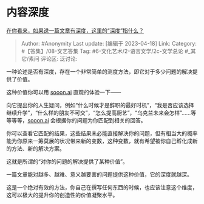 # 内容深度
[在你看来，如果说一篇文章有深度，这里的“深度”指什么？](https://www.zhihu.com/question/581143558/answer/2988730600)

> Author: #Anonymity
> Last update: [编辑于 2023-04-18]
> Link:
> Category: #【答集】/08-文艺答集
> Tag: #6-文化艺术/2-语言文学/2c-文学总论  #_其它/素问
> 评论区:
> 泛讨论:

一种论述是否有深度，存在一个非常简单的测度方法，即它对于多少问题的解决提供了价值。

这种价值你可以用 [sooon.ai](https://link.zhihu.com/?target=http%3A//sooon.ai) 直观的体验一下——

向它提出你的人生疑问，例如“什么时候才是辞职的最好时机”，“我是否应该选择继续升学”，“什么样的朋友不可交”，“怎么提高厨艺”，“乌克兰未来会怎样”……等等等等，[sooon.ai](https://link.zhihu.com/?target=http%3A//sooon.ai) 会根据你的问题为你匹配到相关的回答。

你可以查看它匹配的结果，这些结果未必能直接解决你的问题，但有相当大的概率能为你原来一筹莫展的状况带来新的变数，这种变数，就有希望被你自己孵化成新的方法、新的解决方案。

这就是所谓的“对你的问题的解决提供了某种价值”。

一篇文章能对越多、越难、意义越要害的问题提供这种价值，它的深度就越深。

这是一个绝对有效的方法，你自己在撰写任何东西的时候，也应该注意这个维度，这可以极大的提升你的创造性的价值凝聚水平。
